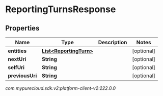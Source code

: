 # ReportingTurnsResponse


## Properties

| Name | Type | Description | Notes |
| ------------ | ------------- | ------------- | ------------- |
| **entities** | [**List&lt;ReportingTurn&gt;**](ReportingTurn) |  |  [optional] |
| **nextUri** | **String** |  |  [optional] |
| **selfUri** | **String** |  |  [optional] |
| **previousUri** | **String** |  |  [optional] |




_com.mypurecloud.sdk.v2:platform-client-v2:222.0.0_
